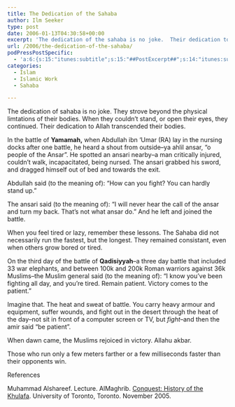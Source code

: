 ```yaml
---
title: The Dedication of the Sahaba
author: Ilm Seeker
type: post
date: 2006-01-13T04:30:58+00:00
excerpt: 'The dedication of the sahaba is no joke.  Their dedication to Islam moved them beyond the physical limitations of their bodies.  Consistancy is key.'
url: /2006/the-dedication-of-the-sahaba/
podPressPostSpecific:
  - 'a:6:{s:15:"itunes:subtitle";s:15:"##PostExcerpt##";s:14:"itunes:summary";s:15:"##PostExcerpt##";s:15:"itunes:keywords";s:17:"##WordPressCats##";s:13:"itunes:author";s:10:"##Global##";s:15:"itunes:explicit";s:2:"No";s:12:"itunes:block";s:2:"No";}'
categories:
  - Islam
  - Islamic Work
  - Sahaba

---
```

The dedication of sahaba is no joke. They strove beyond the physical limtations of their bodies. When they couldn&#8217;t stand, or open their eyes, they continued. Their dedication to Allah transcended their bodies.

In the battle of **Yamamah,** when Abdullah ibn &#8216;Umar (RA) lay in the nursing docks after one battle, he heard a shout from outside&#8211;<span class="foreignWords">ya ahlil ansar</span>, &#8220;o people of the Ansar&#8221;. He spotted an ansari nearby&#8211;a man critically injured, couldn&#8217;t walk, incapacitated, being nursed. The ansari grabbed his sword, and dragged himself out of bed and towards the exit.

Abdullah said (to the meaning of): &#8220;How can you fight? You can hardly stand up.&#8221;

The ansari said (to the meaning of): &#8220;I will never hear the call of the ansar and turn my back. That&#8217;s not what ansar do.&#8221; And he left and joined the battle.

When you feel tired or lazy, remember these lessons. The Sahaba did not necessarily run the fastest, but the longest. They remained consistant, even when others grow bored or tired.

On the third day of the battle of **Qadisiyyah**&#8211;a three day battle that included 33 war elephants, and between 100k and 200k Roman warriors against 36k Muslims&#8211;the Muslim general said (to the meaning of): &#8220;I know you&#8217;ve been fighting all day, and you&#8217;re tired. Remain patient. Victory comes to the patient.&#8221;

Imagine that. The heat and sweat of battle. You carry heavy armour and equipment, suffer wounds, and fight out in the desert through the heat of the day&#8211;not sit in front of a computer screen or TV, but _fight_&#8211;and then the amir said &#8220;be patient&#8221;.

When dawn came, the Muslims rejoiced in victory. Allahu akbar.

Those who run only a few meters farther or a few milliseconds faster than their opponents win.

<div id="referencesTitle">
  References
</div>

<p class="reference">
  Muhammad Alshareef. Lecture. AlMaghrib. <a href="http://www.almaghrib.org/con.php">Conquest: History of the Khulafa</a>. University of Toronto, Toronto. November 2005.
</p>